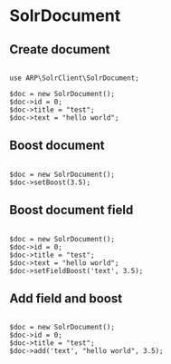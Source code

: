 SolrDocument
============

Create document
---------------
<pre><code>
use ARP\SolrClient\SolrDocument;

$doc = new SolrDocument();
$doc->id = 0;
$doc->title = "test";
$doc->text = "hello world";
</code></pre>

Boost document
--------------
<pre><code>
$doc = new SolrDocument();
$doc->setBoost(3.5);
</code></pre>

Boost document field
--------------------
<pre><code>
$doc = new SolrDocument();
$doc->id = 0;
$doc->title = "test";
$doc->text = "hello world";
$doc->setFieldBoost('text', 3.5);
</code></pre>

Add field and boost
-------------------
<pre><code>
$doc = new SolrDocument();
$doc->id = 0;
$doc->title = "test";
$doc->add('text', "hello world", 3.5);
</code></pre>